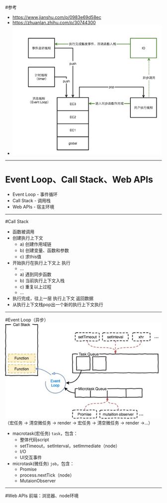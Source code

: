 #参考
  - https://www.jianshu.com/p/0983e69d58ec
  - https://zhuanlan.zhihu.com/p/30744300
  - ![运行机制](2954145-5bb92d1fbdb9df41.png)

- - -


# Event Loop、Call Stack、Web APIs
  - Event Loop - 事件循环
  - Call Stack - 调用栈
  - Web APIs - 宿主环境

- - -

#Call Stack
* 函数被调用
* 创建执行上下文
    * a) 创建作用域链
    * b) 创建变量、函数和参数
    * c) 求this值
* 开始执行在执行上下文上 执行
    * ...
    * a) 遇到同步函数
    * b) 当前执行上下文入栈
    * c) 重复以上过程
    * ...
* 执行完成，往上一层 执行上下文  返回数据
* 从执行上下文栈pop出一个新的执行上下文执行

- - -

#Event Loop（异步）
![任务队列](68747470733a2f2f736661756c742d696d6167652e62302e7570616979756e2e636f6d2f3134392f3930352f313439393035313630392d356138616434376663653736345f61727469636c6578.png)
（宏任务 -> 清空微任务 -> render -> 宏任务 -> 清空微任务 -> render ->...）
* macrotask(宏任务) `task`，包含：
    * 整体代码script
    * setTimeout，setInterval，setImmediate（node）
    * I/O
    * UI交互事件
* microtask(微任务) `job`，包含：
    * Promise
    * process.nextTick（node）
    * MutaionObserver

- - -

#Web APIs
前端：浏览器、node环境
